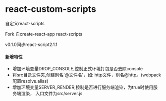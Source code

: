 # react-custom-scripts

自定义react-scripts

Fork 自create-react-app react-scripts

v0.1.0同步react-script2.1.1

#### 新增特性

+ 增加环境变量DROP_CONSOLE,控制正式环境打包是否去除console
+ 将src目录文件夹,创建别名'@文件名'，如: http文件，别名@http。(webpack配置resolve.alias)
+ 增加环境变量SERVER_RENDER,控制是否进行服务端渲染，为true时使用服务端渲染，
入口文件为src/server.js
